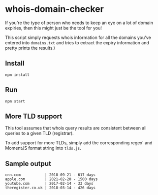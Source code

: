 # whois-domain-checker

If you're the type of person who needs to keep an eye on a lot of domain expiries, then this might
just be the tool for you!

This script simply requests whois information for all the domains you've entered into `domains.txt`
and tries to extract the expiry information and pretty prints the results.\

## Install

    npm install

## Run

    npm start

## More TLD support

This tool assumes that whois query results are consistent between all queries to a given TLD
(registrar).

To add support for more TLDs, simply add the corresponding regex' and MomentJS format string into
`tlds.js`.

## Sample output

    cnn.com           | 2018-09-21 - 617 days
    apple.com         | 2021-02-20 - 1500 days
    youtube.com       | 2017-02-14 - 33 days
    theregister.co.uk | 2018-03-14 - 426 days
